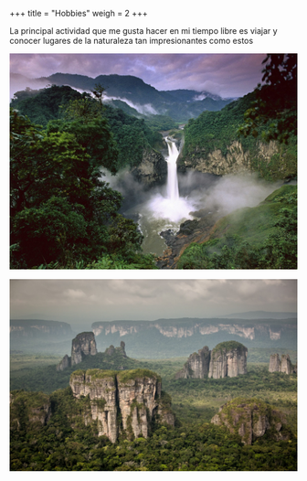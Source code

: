 +++
title = "Hobbies"
weigh = 2
+++

La principal actividad que me gusta hacer en mi tiempo libre es viajar y conocer lugares de la naturaleza tan impresionantes como estos

![Texto alternativo](waterfall.jpg)

![TExto](mountain.jpg)


